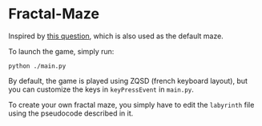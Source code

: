 # Fractal-Maze

Inspired by [this question](https://puzzling.stackexchange.com/questions/37675/alice-and-the-fractal-hedge-maze), which is also used as the default maze. 

To launch the game, simply run:

    python ./main.py

By default, the game is played using ZQSD (french keyboard layout), but you can customize the keys in `keyPressEvent` in `main.py`.

To create your own fractal maze, you simply have to edit the `labyrinth` file using the pseudocode described in it.
